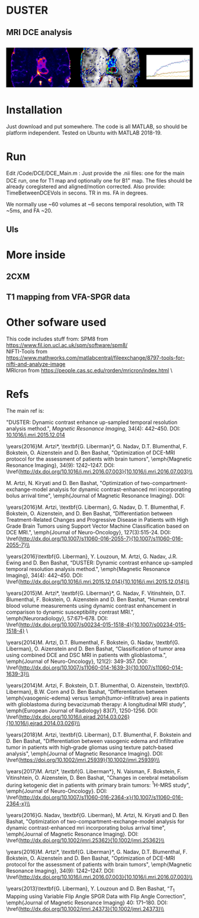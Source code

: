 # DUSTER
MRI DCE analysis
------------------
![Banner](/docs/Banner1.png)
------------------
# Installation
Just download and put somewhere.
The code is all MATLAB, so should be platform independent. Tested on Ubuntu with MATLAB 2018-19.
# Run
Edit /Code/DCE/DCE_Main.m :
Just provide the .nii files: one for the main DCE run, one for T1 map and optionally one for B1<sup>+</sup> map. The files should be already coregistered and aligned/motion corrected.
Also provide:
TimeBetweenDCEVols in secons.
TR in ms.
FA in degrees.

We normally use ~60 volumes at ~6 secons temporal resolution, with TR ~5ms, and FA ~20.
## UIs

# More inside
## 2CXM
## T1 mapping from VFA-SPGR data

# Other sofware used
This code includes stuff from:
SPM8 from https://www.fil.ion.ucl.ac.uk/spm/software/spm8/ \
NIFTI-Tools from https://www.mathworks.com/matlabcentral/fileexchange/8797-tools-for-nifti-and-analyze-image \
MRIcron from https://people.cas.sc.edu/rorden/mricron/index.html \
# Refs
The main ref is:

"DUSTER: Dynamic contrast enhance up-sampled temporal resolution analysis method.", *Magnetic Resonance Imaging*, 34(4): 442–450. DOI: [10.1016/j.mri.2015.12.014](http://dx.doi.org/10.1016/j.mri.2015.12.014)

\years{2016}M. Artzi*, \textbf{G. Liberman}*, G. Nadav, D.T. Blumenthal, F. Bokstein, O. Aizenstein and D. Ben Bashat, "Optimization of DCE-MRI protocol for the assessment of patients with brain tumors", \emph{Magnetic Resonance Imaging}, 34(9): 1242–1247. DOI: \href{http://dx.doi.org/10.1016/j.mri.2016.07.003}{10.1016/j.mri.2016.07.003}\\

M. Artzi, N. Kiryati and D. Ben Bashat, "Optimization of two-compartment-exchange-model analysis for dynamic contrast-enhanced mri incorporating bolus arrival time", \emph{Journal of Magnetic Resonance Imaging}. DOI:


\years{2016}M. Artzi, \textbf{G. Liberman}, G. Nadav, D. T. Blumenthal, F. Bokstein, O. Aizenstein, and D. Ben Bashat, “Differentiation between Treatment-Related Changes and Progressive Disease in Patients with High Grade Brain Tumors using Support Vector Machine Classification based on DCE MRI.", \emph{Journal of Neuro-Oncology}, 127(3):515-24. DOI: \href{http://dx.doi.org/10.1007/s11060-016-2055-7}{10.1007/s11060-016-2055-7}\\



\years{2016}\textbf{G. Liberman}, Y. Louzoun, M. Artzi, G. Nadav, J.R. Ewing and D. Ben Bashat, “DUSTER: Dynamic contrast enhance up-sampled temporal resolution analysis method.", \emph{Magnetic Resonance Imaging}, 34(4): 442–450. DOI: \href{http://dx.doi.org/10.1016/j.mri.2015.12.014}{10.1016/j.mri.2015.12.014}\\


\years{2015}M. Artzi*, \textbf{G. Liberman}*, G. Nadav, F. Vitinshtein, D.T. Blumenthal, F. Bokstein, O. Aizenstein and D. Ben Bashat, “Human cerebral blood volume measurements using dynamic contrast enhancement in comparison to dynamic susceptibility contrast MRI.", \emph{Neuroradiology}, 57:671–678. DOI: \href{http://dx.doi.org/10.1007/s00234-015-1518-4}{10.1007/s00234-015-1518-4} \\



\years{2014}M. Artzi, D.T. Blumenthal, F. Bokstein, G. Nadav, \textbf{G. Liberman}, O. Aizenstein and D. Ben Bashat, “Classification of tumor area using combined DCE and DSC MRI in patients with glioblastoma.", \emph{Journal of Neuro-Oncology}, 121(2): 349-357. DOI: \href{http://dx.doi.org/10.1007/s11060-014-1639-3}{10.1007/s11060-014-1639-3}\\



\years{2014}M. Artzi, F. Bokstein, D.T. Blumenthal, O. Aizenstein, \textbf{G. Liberman}, B.W. Corn and D. Ben Bashat, “Differentiation between \emph{vasogenic-edema} versus \emph{tumor-infiltrative} area in patients with glioblastoma during bevacizumab therapy: A longitudinal MRI study", \emph{European Journal of Radiology} 83(7), 1250-1256. DOI: \href{http://dx.doi.org/10.1016/j.ejrad.2014.03.026}{10.1016/j.ejrad.2014.03.026}\\



\years{2018}M. Artzi, \textbf{G. Liberman}, D.T. Blumenthal, F. Bokstein and D. Ben Bashat, "Differentiation between vasogenic edema and infiltrative tumor in patients with high‐grade gliomas using texture patch‐based analysis", \emph{Journal of Magnetic Resonance Imaging}. DOI: \href{https://doi.org/10.1002/jmri.25939}{10.1002/jmri.25939}\\


\years{2017}M. Artzi*, \textbf{G. Liberman*}, N. Vaisman, F. Bokstein, F. Vitinshtein, O. Aizenstein, D. Ben Bashat, "Changes in cerebral metabolism during ketogenic diet in patients with primary brain tumors: $^1$H-MRS study", \emph{Journal of Neuro-Oncology}. DOI: \href{http://dx.doi.org/10.1007/s11060-016-2364-x}{10.1007/s11060-016-2364-x}\\


\years{2016}G. Nadav, \textbf{G. Liberman}, M. Artzi, N. Kiryati and D. Ben Bashat, "Optimization of two-compartment-exchange-model analysis for dynamic contrast-enhanced mri incorporating bolus arrival time", \emph{Journal of Magnetic Resonance Imaging}. DOI: \href{http://dx.doi.org/10.1002/jmri.25362}{10.1002/jmri.25362}\\


\years{2016}M. Artzi*, \textbf{G. Liberman}*, G. Nadav, D.T. Blumenthal, F. Bokstein, O. Aizenstein and D. Ben Bashat, "Optimization of DCE-MRI protocol for the assessment of patients with brain tumors", \emph{Magnetic Resonance Imaging}, 34(9): 1242–1247. DOI: \href{http://dx.doi.org/10.1016/j.mri.2016.07.003}{10.1016/j.mri.2016.07.003}\\




\years{2013}\textbf{G. Liberman}, Y. Louzoun and D. Ben Bashat, “$T_1$ Mapping using Variable Flip Angle SPGR Data with Flip Angle Correction", \emph{Journal of Magnetic Resonance Imaging}   40: 171–180. DOI: \href{http://dx.doi.org/10.1002/jmri.24373}{10.1002/jmri.24373}\\

